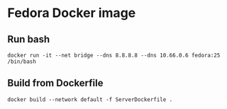 # Fedora Docker image

## Run bash
`docker run -it --net bridge --dns 8.8.8.8 --dns 10.66.0.6 fedora:25 /bin/bash`

## Build from Dockerfile
`docker build --network default -f ServerDockerfile .`
